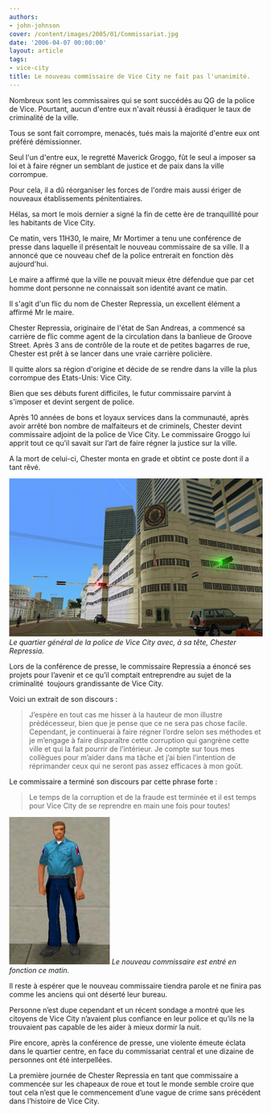 ```yaml
---
authors:
- john-johnson
cover: /content/images/2005/01/Commissariat.jpg
date: '2006-04-07 00:00:00'
layout: article
tags:
- vice-city
title: Le nouveau commissaire de Vice City ne fait pas l'unanimité.
---
```



Nombreux sont les commissaires qui se sont succédés au QG de la police de Vice. Pourtant, aucun d'entre eux n'avait réussi à éradiquer le taux de criminalité de la ville.

Tous se sont fait corrompre, menacés, tués mais la majorité d'entre eux ont préféré démissionner.

Seul l'un d'entre eux, le regretté Maverick Groggo, fût le seul a imposer sa loi et à faire régner un semblant de justice et de paix dans la ville corrompue.

Pour cela, il a dû réorganiser les forces de l'ordre mais aussi ériger de nouveaux établissements pénitentiaires.

Hélas, sa mort le mois dernier a signé la fin de cette ère de tranquillité pour les habitants de Vice City.

Ce matin, vers 11H30, le maire, Mr Mortimer a tenu une conférence de presse dans laquelle il présentait le nouveau commissaire de sa ville. Il a annoncé que ce nouveau chef de la police entrerait en fonction dès aujourd'hui.

Le maire a affirmé que la ville ne pouvait mieux être défendue que par cet homme dont personne ne connaissait son identité avant ce matin.

Il s'agit d'un flic du nom de Chester Repressia, un excellent élément a affirmé Mr le maire.

Chester Repressia, originaire de l'état de San Andreas, a commencé sa carrière de flic comme agent de la circulation dans la banlieue de Groove Street. Après 3 ans&nbsp;de contrôle de la route et de petites bagarres de rue, Chester est prêt à se lancer dans une vraie carrière policière.

Il quitte alors sa région d'origine et décide de se rendre dans la ville la plus corrompue des Etats-Unis: Vice City.

Bien que ses débuts furent difficiles, le futur commissaire parvint à s'imposer et devint sergent de police.

Après 10 années de bons et&nbsp;loyaux services dans la communauté, après avoir arrêté bon nombre de malfaiteurs et de criminels, Chester devint commissaire adjoint de la police de Vice City. Le commissaire Groggo lui apprit tout ce qu’il savait sur l’art de faire régner la justice sur la ville.

A la mort de celui-ci, Chester monta en grade et obtint ce poste dont il a tant rêvé.

![Le quartier général de la police de Vice City avec, à sa tête, Chester Repressia.](/content/images/2005/01/Commissariat.jpg)
_Le quartier général de la police de Vice City avec, à sa tête, Chester Repressia._

Lors de la conférence de presse, le commissaire Repressia a énoncé ses projets pour l’avenir et ce qu’il comptait&nbsp;entreprendre au sujet de la criminalité&nbsp; toujours grandissante de Vice City.

Voici un extrait de son discours&nbsp;:

> J’espère en tout cas me hisser à la hauteur de mon illustre prédécesseur, bien que je pense que ce ne sera pas chose facile. Cependant, je continuerai à faire régner l’ordre selon ses méthodes et je m’engage à faire disparaître cette corruption qui gangrène cette ville et qui la fait pourrir de l’intérieur. Je compte sur tous mes collègues pour m’aider dans ma tâche et j’ai bien l’intention de réprimander ceux qui ne seront pas assez efficaces à mon goût.

Le commissaire a terminé son discours par cette phrase forte&nbsp;:

> Le temps de la corruption et de la fraude est terminée et il est temps pour Vice City de se reprendre en main une fois pour toutes!

![Le nouveau commissaire est entré en fonction ce matin.](/content/images/2005/01/policier.jpg)
_Le nouveau commissaire est entré en fonction ce matin._

Il reste à espérer que le nouveau commissaire tiendra parole et ne finira pas comme les anciens qui ont déserté leur bureau.

Personne n’est dupe cependant et un récent sondage a montré que les citoyens de Vice City n’avaient plus confiance en leur police et qu’ils ne la trouvaient pas capable de les aider à mieux dormir la nuit.

Pire encore, après la conférence de presse, une violente émeute éclata dans le quartier centre, en face du commissariat central et une dizaine de personnes ont été interpellées.

La première journée de Chester Repressia en tant que commissaire a commencée sur les chapeaux de roue et tout le monde semble croire que tout cela n’est que le commencement d’une vague de crime sans précédent dans l’histoire de Vice City.